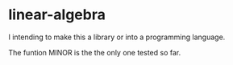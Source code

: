 # linear-algebra

I intending to make this a library or into a programming language.

The funtion MINOR is the the only one tested so far.

